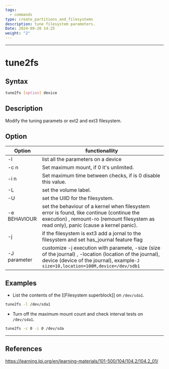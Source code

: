 ```yaml
---
tags:
  - commands
type: create_partitions_and_filesystems
description: tune filesystem parameters.
Date: 2024-09-20 14:25
weight: "2"
---
```


___
# tune2fs

## Syntax
```bash
tune2fs [option] device
```

## Description
Modify the tuning paramets or ext2 and ext3 filesystem.

## Option

| Option       | functionallity                                                                                                                                                                              |
| ------------ | ------------------------------------------------------------------------------------------------------------------------------------------------------------------------------------------- |
| -l           | list all the parameters on a device                                                                                                                                                         |
| -c n         | Set maximum mount, if 0 it's unlimited.                                                                                                                                                     |
| -i n         | Set maximum time between checks, if is 0 disable this value.                                                                                                                                |
| -L           | set the volume label.                                                                                                                                                                       |
| -U           | set the UIID for the filesystem.                                                                                                                                                            |
| -e BEHAVIOUR | set the behaviour of a kernel when filesystem error is found, like continue (continue the execution) , remount-ro (remount filesystem as read only), panic (cause a kernel panic).          |
| -j           | if the filesystem is ext3 add a jornal to the filesystem and set has_journal feature flag                                                                                                   |
| -J parameter | customize -j execution with paramete, -size (size of the journal) , -location (location of the journal), device (device of the journal), example`-J size=10,location=100M,device=/dev/sdb1` |


## Examples
- List the contents of the [[Filesystem superblock]] on `/dev/sda1`.
```bash
tune2fs -l /dev/sda1
```
- Turn off the maximum mount count and check interval tests on `/dev/sda1`.
```bash
tune2fs -c 0 -i 0 /dev/sda
```
___
## References
https://learning.lpi.org/en/learning-materials/101-500/104/104.2/104.2_01/